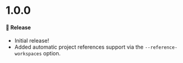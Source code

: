 # 1.0.0

#### 🎉 Release

- Initial release!
- Added automatic project references support via the `--reference-workspaces` option.
